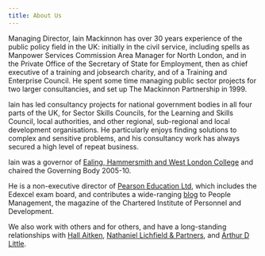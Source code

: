 ```yaml
---
title: About Us
---
```


Managing Director, Iain Mackinnon has over 30 years experience of the public policy field in the UK: initially in the civil service, including spells as Manpower Services Commission Area Manager for North London, and in the Private Office of the Secretary of State for Employment, then as chief executive of a training and jobsearch charity, and of a Training and Enterprise Council. He spent some time managing public sector projects for two larger consultancies, and set up The Mackinnon Partnership in 1999.

Iain has led consultancy projects for national government bodies in all four parts of the UK, for Sector Skills Councils, for the Learning and Skills Council, local authorities, and other regional, sub-regional and local development organisations. He particularly enjoys finding solutions to complex and sensitive problems, and his consultancy work has always secured a high level of repeat business.

Iain was a governor of [Ealing, Hammersmith and West London College](http://www.wlc.ac.uk/) and chaired the Governing Body 2005-10.

He is a non-executive director of [Pearson Education Ltd](http://www.edexcel.com/), which includes the Edexcel exam board, and contributes a wide-ranging [blog](http://www.peoplemanagement.co.uk/pm/sections/your-say/blogs/specialists/iain-mackinnon.htm) to People Management, the magazine of the Chartered Institute of Personnel and Development.

We also work with others and for others, and have a long-standing relationships with [Hall Aitken](http://www.hallaitken.co.uk/), [Nathaniel Lichfield & Partners](http://nlpplanning.com/), and [Arthur D Little](http://www.adlittle.co.uk/).
